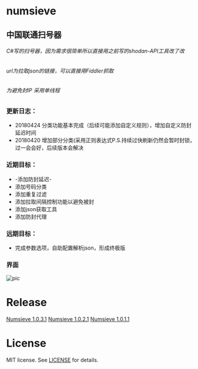 ﻿# numsieve
## 中国联通扫号器
###### C#写的扫号器，因为需求很简单所以直接用之前写的shodan-API工具改了改

###### url为拉取json的链接，可以直接用Fiddler抓取

###### 为避免封IP  采用单线程

### 更新日志：

* 20180424 分类功能基本完成（后续可能添加自定义规则），增加自定义防封延迟时间
* 20180420 增加部分分类(采用正则表达式P.S.持续过快刷新仍然会暂时封锁，过一会会好，后续版本会解决

### 近期目标：

* -添加防封延迟-
* 添加号码分类
* 添加重复过滤
* 添加拉取间隔控制功能以避免被封
* 添加json获取工具
* 添加防封代理

### 远期目标：

* 完成参数选项，自助配置解析json，形成终极版

 ### 界面

![pic](http://storage.iceagedata.com/github/numsieve20180424.PNG)
# 


# Release
[Numsieve 1.0.3.1](https://github.com/KirosHan/numsieve/releases)
[Numsieve 1.0.2.1](https://github.com/KirosHan/numsieve/releases)
[Numsieve 1.0.1.1](https://github.com/KirosHan/numsieve/releases)
# 


# License
MIT license. See [LICENSE](https://github.com/KirosHan/numsieve/blob/master/LICENSE)  for details.